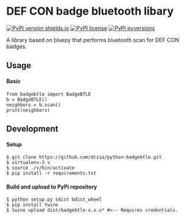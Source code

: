 # DEF CON badge bluetooth libary

[![PyPI version shields.io](https://img.shields.io/pypi/v/badgebtle.svg)](https://pypi.python.org/pypi/badgebtle/) [![PyPI license](https://img.shields.io/pypi/l/badgebtle.svg)](https://pypi.python.org/pypi/badgebtle/) [![PyPI pyversions](https://img.shields.io/pypi/pyversions/badgebtle.svg)](https://pypi.python.org/pypi/badgebtle/)



A library based on bluepy that performs bluetooth scan for DEF CON badges.

## Usage

#### Basic
```
from badgebtle import BadgeBTLE
b = BadgeBTLE()
neighbors = b.scan()
print(neighbors)
```

## Development

#### Setup
```
$ git clone https://github.com/dczia/python-badgebtle.git
$ virtualenv-3 v
$ source ./v/bin/activate
$ pip install -r requirements.txt
```

#### Build and upload to PyPi repository
```
$ python setup.py sdist bdist_wheel
$ pip install twine
$ twine upload dist/badgebtle-x.x.x* #<-- Requires credentials.
```
